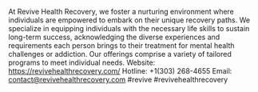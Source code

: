 At Revive Health Recovery, we foster a nurturing environment where individuals are empowered to embark on their unique recovery paths. We specialize in equipping individuals with the necessary life skills to sustain long-term success, acknowledging the diverse experiences and requirements each person brings to their treatment for mental health challenges or addiction. Our offerings comprise a variety of tailored programs to meet individual needs.
Website: https://revivehealthrecovery.com/
Hotline: +1(303) 268-4655
Email: contact@revivehealthrecovery.com
#revive #revivehealthrecovery